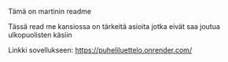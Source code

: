 Tämä on martinin readme

Tässä read me kansiossa on tärkeitä asioita jotka eivät saa joutua ulkopuolisten käsiin


Linkki sovellukseen: https://puheliluettelo.onrender.com/